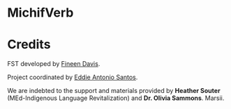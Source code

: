 # MichifVerb

# Credits

FST developed by [Fineen Davis](mailto:Fineen.Davis@nrc-cnrc.gc.ca).

Project coordinated by [Eddie Antonio Santos](mailto:Eddie.Santos@nrc-cnrc.gc.ca).

We are indebted to the support and materials provided by **Heather Souter** (MEd-Indigenous Language Revitalization) and **Dr. Olivia Sammons**. Marsii.
